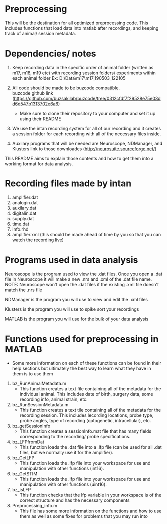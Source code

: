# Preprocessing
This will be the destination for all optimized preprocessing code.  This includes functions that load data into matlab after recordings,
and keeping track of animal/ session metadata. 

# Dependencies/ notes
1. Keep recording data in the specific order of animal folder (written as m17, m18, m19 etc) with recording session folders/ experiments    within each animal folder
Ex:  D:\Data\m17\m17_190503_122105

2. All code should be made to be buzcode compatible.  
buzcode github link (https://github.com/buzsakilab/buzcode/tree/0312cfdf7f29528e75e03dd6d547b1313702e6a6)
      - Make sure to clone their repository to your computer and set it up using their README

3. We use the intan recording system for all of our recording and it creates a session folder for each recording with all of the necessary files inside. 

4. Auxilary programs that will be needed are Neuroscope, NDManager, and Klusters 
link to those downloades (http://neurosuite.sourceforge.net/)

This README aims to explain those contents and how to get them into a working format for data analysis.


# Recording files made by intan
1. amplifier.dat
2. analogin.dat
3. auxilary.dat
4. digitalin.dat
5. supply.dat
6. time.dat
7. info.rhd
8. amplifier.xml (this should be made ahead of time by you so that you can watch the recording live)

# Programs used in data analysis

Neuroscope is the program used to view the .dat files.  Once you open a .dat file in Neuroscope it will make a new .nrs and .xml of the .dat file name. NOTE: Neuroscope won't open the .dat files if the existing .xml file doesn't match the .nrs file

NDManager is the program you will use to view and edit the .xml files 

Klusters is the program you will use to spike sort your recordings

MATLAB is the program you will use for the bulk of your data analysis

# Functions used for preprocessing in MATLAB
   - Some more information on each of these functions can be found in their help sections but ultimately the best way to learn what they have in them is to use them
1. bz_RunAnimalMetadata.m
    - This function creates a text file containing all of the metadata for the individual animal. This includes date of birth, surgery     data, some recording info, animal strain, etc.
2. bz_RunSessionMetadata.m
    - This function creates a text tile containing all of the metadata for the recording session.  This includes lecording locations,   probe type, probe angles, type of recording (optogenetic, intracellular), etc.
3. bz_getSessionInfo
    - This function creates a sessionInfo.mat file that has many fields corresponding to the recording/ probe specifications.
4. bz_LFPfromDat
    - This function loads the .dat file into a .lfp file (can be used for all .dat files, but we normally use it for the amplifier).
5. bz_GetLFP
    - This function loads the .lfp file into your workspace for use and manipulation with other functions (int16).
6. bz_GetSTIM
    - This function loads the .lfp file into your workspace for use and manipulation with other functions (uint16).
7. bz_isLFP
    - This function checks that the lfp variable in your workspace is of the correct structure and has the necessary components
8. Preprocessing_info.m
    - This file has some more information on the functions and how to use them as well as some fixes for problems that you may run into

